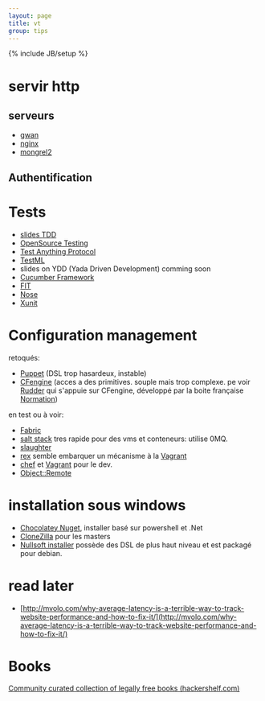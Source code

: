 ```yaml
---
layout: page
title: vt
group: tips
---
```

{% include JB/setup %}

# servir http

## serveurs

* [gwan](http://www.gwan.com/)
* [nginx](http://nginx.org/)
* [mongrel2](http://mongrel2.org/)

## Authentification

# Tests

* [slides TDD](http://fr.slideshare.net/Skud/test-driven-development-tutorial)
* [OpenSource Testing](http://opensourcetesting.org/)
* [Test Anything Protocol](http://testanything.org/)
* [TestML](http://testml.org/)
* slides on YDD (Yada Driven Development) comming soon
* [Cucumber Framework](http://cukes.info/)
* [FIT](http://fit.c2.com/wiki.cgi?FitAcceptanceTests)
* [Nose](https://github.com/nose-devs/nose)
* [Xunit](https://en.wikipedia.org/wiki/XUnit)

# Configuration management

retoqués:

* [Puppet](http://projects.puppetlabs.com) (DSL trop hasardeux, instable)
* [CFengine](http://cfengine.com/) (acces a des primitives. souple mais trop complexe. pe voir [Rudder](http://www.normation.com/en/solutions/rudder) qui s'appuie sur CFengine, développé par la boite française [Normation](http://www.normation.com/))

en test ou à voir:

* [Fabric](http://docs.fabfile.org/en/1.5/)
* [salt stack](http://saltstack.org/) tres rapide pour des vms et conteneurs: utilise 0MQ.
* [slaughter](http://www.steve.org.uk/Software/slaughter/)
* [rex](http://rexify.org/) semble embarquer un mécanisme à la [Vagrant](http://www.vagrantup.com/)
* [chef](http://wiki.opscode.com/) et [Vagrant](http://www.vagrantup.com/) pour le dev.
* [Object::Remote](https://metacpan.org/module/Object::Remote) 

# installation sous windows 

* [Chocolatey Nuget](http://chocolatey.org/), installer basé sur powershell et .Net 
* [CloneZilla](http://clonezilla.org/) pour les masters
* [Nullsoft installer](http://nsis.sourceforge.net/NSIS_2) possède des DSL de plus haut niveau et est packagé pour debian.

# read later

* [http://mvolo.com/why-average-latency-is-a-terrible-way-to-track-website-performance-and-how-to-fix-it/](http://mvolo.com/why-average-latency-is-a-terrible-way-to-track-website-performance-and-how-to-fix-it/)

# Books

[Community curated collection of legally free books (hackershelf.com)](http://hackershelf.com)


